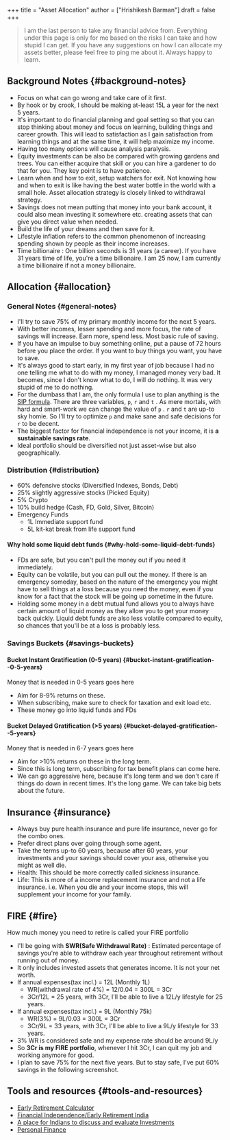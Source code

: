 +++
title = "Asset Allocation"
author = ["Hrishikesh Barman"]
draft = false
+++

<div class="book-hint warning">

> I am the last person to take any financial advice from. Everything under this page is only for me based on the risks I can take and how stupid I can get. If you have any suggestions on how I can allocate my assets better, please feel free to ping me about it. Always happy to learn.
</div>


## Background Notes {#background-notes}

-   Focus on what can go wrong and take care of it first.
-   By hook or by crook, I should be making at-least 15L a year for the next 5 years.
-   It's important to do financial planning and goal setting so that you can stop thinking about money and focus on learning, building things and career growth. This will lead to satisfaction as I gain satisfaction from learning things and at the same time, it will help maximize my income.
-   Having too many options will cause analysis paralysis.
-   Equity investments can be also be compared with growing gardens and trees. You can either acquire that skill or you can hire a gardener to do that for you. They key point is to have patience.
-   Learn when and how to exit, setup watchers for exit. Not knowing how and when to exit is like having the best water bottle in the world with a small hole. Asset allocation strategy is closely linked to withdrawal strategy.
-   Savings does not mean putting that money into your bank account, it could also mean investing it somewhere etc. creating assets that can give you direct value when needed.
-   Build the life of your dreams and then save for it.
-   Lifestyle inflation refers to the common phenomenon of increasing spending shown by people as their income increases.
-   Time billionaire : One billion seconds is 31 years (a career). If you have 31 years time of life, you're a time billionaire. I am 25 now, I am currently a time billionaire if not a money billionaire.


## Allocation {#allocation}


### General Notes {#general-notes}

-   I'll try to save 75% of my primary monthly income for the next 5 years.
-   With better incomes, lesser spending and more focus, the rate of savings will increase. Earn more, spend less. Most basic rule of saving.
-   If you have an impulse to buy something online, put a pause of 72 hours before you place the order. If you want to buy things you want, you have to save.
-   It's always good to start early, in my first year of job because I had no one telling me what to do with my money, I managed money very bad. It becomes, since I don't know what to do, I will do nothing. It was very stupid of me to do nothing.
-   For the dumbass that I am, the only formula I use to plan anything is the [SIP formula](<https://cred.club/calculators/sip-calculator>). There are three variables, `p`, `r` and `t` . As mere mortals, with hard and smart-work we can change the value of `p` . `r` and `t` are up-to sky homie. So I'll try to optimize `p` and make sane and safe decisions for `r` to be decent.
-   The biggest factor for financial independence is not your income, it is ****a sustainable savings rate****.
-   Ideal portfolio should be diversified not just asset-wise but also geographically.


### Distribution {#distribution}

-   60% defensive stocks (Diversified Indexes, Bonds, Debt)
-   25% slightly aggressive stocks (Picked Equity)
-   5% Crypto
-   10% build hedge (Cash, FD, Gold, Silver, Bitcoin)
-   Emergency Funds
    -   1L Immediate support fund
    -   5L kit-kat break from life support fund


#### Why hold some liquid debt funds {#why-hold-some-liquid-debt-funds}

-   FDs are safe, but you can't pull the money out if you need it immediately.
-   Equity can be volatile, but you can pull out the money. If there is an emergency someday, based on the nature of the emergency you might have to sell things at a loss because you need the money, even if you know for a fact that the stock will be going up sometime in the future.
-   Holding some money in a debt mutual fund allows you to always have certain amount of liquid money as they allow you to get your money back quickly. Liquid debt funds are also less volatile compared to equity, so chances that you'll be at a loss is probably less.


### Savings Buckets {#savings-buckets}


#### Bucket Instant Gratification (0-5 years) {#bucket-instant-gratification--0-5-years}

Money that is needed in 0-5 years goes here

-   Aim for 8-9% returns on these.
-   When subscribing, make sure to check for taxation and exit load etc.
-   These money go into liquid funds and FDs


#### Bucket Delayed Gratification (&gt;5 years) {#bucket-delayed-gratification--5-years}

Money that is needed in 6-7 years goes here

-   Aim for &gt;10% returns on these in the long term.
-   Since this is long term, subscribing for tax benefit plans can come here.
-   We can go aggressive here, because it's long term and we don't care if things do down in recent times. It's the long game. We can take big bets about the future.


## Insurance {#insurance}

-   Always buy pure health insurance and pure life insurance, never go for the combo ones.
-   Prefer direct plans over going through some agent.
-   Take the terms up-to 60 years, because after 60 years, your investments and your savings should cover your ass, otherwise you might as well die.
-   Health: This should be more correctly called sickness insurance.
-   Life: This is more of a income replacement insurance and not a life insurance. i.e. When you die and your income stops, this will supplement your income for your family.


## FIRE {#fire}

How much money you need to retire is called your FIRE portfolio

-   I'll be going with ****SWR(Safe Withdrawal Rate)**** : Estimated percentage of savings you're able to withdraw each year throughout retirement without running out of money.
-   It only includes invested assets that generates income. It is not your net worth.
-   If annual expenses(tax incl.) = 12L (Monthly 1L)
    -   WR(withdrawal rate of 4%) = 12/0.04 = 300L = 3Cr
    -   3Cr/12L = 25 years, with 3Cr, I'll be able to live a 12L/y lifestyle for 25 years.
-   If annual expenses(tax incl.) = 9L (Monthly 75k)
    -   WR(3%) = 9L/0.03 = 300L = 3Cr
    -   3Cr/9L = 33 years, with 3Cr, I'll be able to live a 9L/y lifestyle for 33 years.
-   3% WR is considered safe and my expense rate should be around 9L/y
-   So ****3Cr is my FIRE portfolio****, whenever I hit 3Cr, I can quit my job and working anymore for good.
-   I plan to save 75% for the next five years. But to stay safe, I've put 60% savings in the following screenshot.


## Tools and resources {#tools-and-resources}

-   [Early Retirement Calculator](https://networthify.com/calculator/earlyretirement?income=50000&initialBalance=0&expenses=20000&annualPct=5&withdrawalRate=4)
-   [Financial Independence/Early Retirement India](https://www.reddit.com/r/FIREIndia/)
-   [A place for Indians to discuss and evaluate Investments](https://www.reddit.com/r/IndiaInvestments/)
-   [Personal Finance](https://www.reddit.com/r/personalfinance/)
